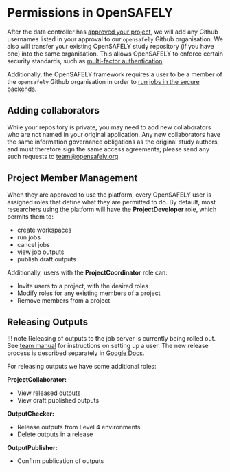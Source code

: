 # Permissions in OpenSAFELY

After the data controller has [approved your project](https://www.opensafely.org/onboarding-new-users/), we will add any Github usernames listed in your approval to our `opensafely` Github organisation.  We also will transfer your existing OpenSAFELY study repository (if you have one) into the same organisation. This allows OpenSAFELY to enforce certain security standards, such as [multi-factor authentication](https://docs.github.com/en/github/authenticating-to-github/securing-your-account-with-two-factor-authentication-2fa).

Additionally, the OpenSAFELY framework requires a user to be a member of the `opensafely` Github organisation in order to [run jobs in the secure backends](job-server.md).

## Adding collaborators

While your repository is private, you may need to add new collaborators who are not named in your original application. Any new collaborators have the same information governance obligations as the original study authors, and must therefore sign the same access agreements; please send any such requests to [team@opensafely.org](mailto:team@opensafely.org).


## Project Member Management

When they are approved to use the platform, every OpenSAFELY user is assigned roles that define what they are permitted to do.
By default, most researchers using the platform will have the **ProjectDeveloper** role, which permits them to:

* create workspaces
* run jobs
* cancel jobs
* view job outputs
* publish draft outputs

Additionally, users with the **ProjectCoordinator** role can:

* Invite users to a project, with the desired roles
* Modify roles for any existing members of a project
* Remove members from a project


## Releasing Outputs

!!! note
    Releasing of outputs to the job server is currently being rolled out.
    See [team manual](https://bennettinstitute-team-manual.pages.dev/tech-team/releasing-outputs/) for instructions on setting up a user.
    The new release process is described separately in [Google Docs](https://docs.google.com/document/d/1PSzMoCFov2olJpxrFGT1DccWUqGDA67mUvPIyIhOcew/edit#heading=h.aokkzsfuxo4n).


For releasing outputs we have some additional roles:

**ProjectCollaborator:**

* View released outputs
* View draft published outputs

**OutputChecker:**

* Release outputs from Level 4 environments
* Delete outputs in a release

**OutputPublisher:**

* Confirm publication of outputs
